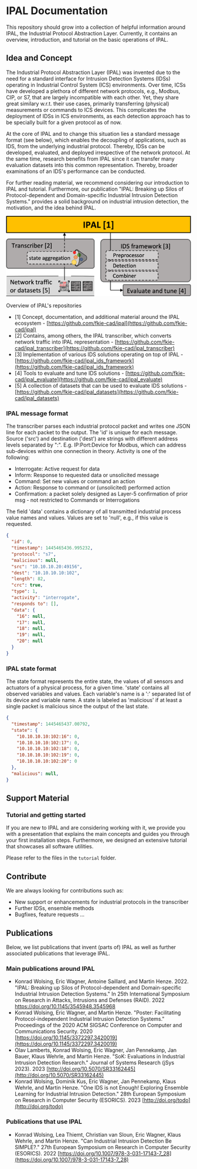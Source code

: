 # IPAL Documentation

This repository should grow into a collection of helpful information around IPAL, the Industrial Protocol Abstraction Layer. Currently, it contains an overview, introduction, and tutorial on the basic operations of IPAL.

## Idea and Concept

The Industrial Protocol Abstraction Layer (IPAL) was invented due to the need for a standard interface for Intrusion Detection Systems (IDSs) operating in Industrial Control System (ICS) environments. Over time, ICSs have developed a plethora of different network protocols, e.g., Modbus, CIP, or S7, that are largely incompatible with each other. Yet, they share great similary w.r.t. their use cases, primarily transferring (physical) measurements or commands to ICS devices. This complicates the deployment of IDSs in ICS environments, as each detection approach has to be specially built for a given protocol as of now.

At the core of IPAL and to change this situation lies a standard message format (see below), which enables the decoupling of applications, such as IDS, from the underlying industrial protocol. Thereby, IDSs can be developed, evaluated, and deployed irrespective of the network protocol. At the same time, research benefits from IPAL since it can transfer many evaluation datasets into this common representation. Thereby, broader examinations of an IDS's performance can be conducted.

For further reading material, we recommend considering our introduction to IPAL and tutorial. Furthermore, our publication "IPAL: Breaking up Silos of Protocol-dependent and Domain-specific Industrial Intrusion Detection Systems." provides a solid background on industrial intrusion detection, the motivation, and the idea behind IPAL.

![Concept Figure](./misc/Concept.png)

Overview of IPAL's repositories

- [1] Concept, documentation, and additional material around the IPAL ecosystem - [https://github.com/fkie-cad/ipal](https://github.com/fkie-cad/ipal)
- [2] Contains, among others, the IPAL transcriber, which converts network traffic into IPAL representation - [https://github.com/fkie-cad/ipal_transcriber](https://github.com/fkie-cad/ipal_transcriber)
- [3] Implementation of various IDS solutions operating on top of IPAL - [https://github.com/fkie-cad/ipal_ids_framework](https://github.com/fkie-cad/ipal_ids_framework)
- [4] Tools to evaluate and tune IDS solutions - [https://github.com/fkie-cad/ipal_evaluate](https://github.com/fkie-cad/ipal_evaluate)
- [5] A collection of datasets that can be used to evaluate IDS solutions - [https://github.com/fkie-cad/ipal_datasets](https://github.com/fkie-cad/ipal_datasets)

### IPAL message format

The transcriber parses each industrial protocol packet and writes one JSON line for each packet to the output. The 'id' is unique for each message. Source ('src') and destination ('dest') are strings with different address levels separated by ":". E.g. IP:Port:Device for Modbus, which can address sub-devices within one connection in theory. Activity is one of the following:

- Interrogate: Active request for data
- Inform: Response to requested data or unsolicited message
- Command: Set new values or command an action
- Action: Response to command or (unsolicited) performed action
- Confirmation: a packet solely designed as Layer-5 confirmation of prior msg - not restricted to Commands or Interrogations

The field 'data' contains a dictionary of all transmitted industrial process value names and values. Values are set to 'null', e.g., if this value is requested.

```json
{
  "id": 0,
  "timestamp": 1445465436.995232,
  "protocol": "s7",
  "malicious": null,
  "src": "10.10.10.20:49156",
  "dest": "10.10.10.10:102",
  "length": 82,
  "crc": true,
  "type": 1,
  "activity": "interrogate",
  "responds to": [],
  "data": {
    "16": null,
    "17": null,
    "18": null,
    "19": null,
    "20": null
  }
}
```

### IPAL state format

The state format represents the entire state, the values of all sensors and actuators of a physical process, for a given time. 'state' contains all observed variables and values. Each variable's name is a ':' separated list of its device and variable name. A state is labeled as 'malicious' if at least a single packet is malicious since the output of the last state.

```json
{
  "timestamp": 1445465437.00792,
  "state": {
    "10.10.10.10:102:16": 0,
    "10.10.10.10:102:17": 0,
    "10.10.10.10:102:18": 0,
    "10.10.10.10:102:19": 0,
    "10.10.10.10:102:20": 0
  },
  "malicious": null,
}
```

## Support Material

### Tutorial and getting started

If you are new to IPAL and are considering working with it, we provide you with a presentation that explains the main concepts and guides you through your first installation steps. Furthermore, we designed an extensive tutorial that showcases all software utilities.

Please refer to the files in the `tutorial` folder.

## Contribute

We are always looking for contributions such as:

- New support or enhancements for industrial protocols in the transcriber
- Further IDSs, ensemble methods
- Bugfixes, feature requests ...

## Publications

Below, we list publications that invent (parts of) IPAL as well as further associated publications that leverage IPAL.

### Main publications around IPAL

- Konrad Wolsing, Eric Wagner, Antoine Saillard, and Martin Henze. 2022. "IPAL: Breaking up Silos of Protocol-dependent and Domain-specific Industrial Intrusion Detection Systems." In 25th International Symposium on Research in Attacks, Intrusions and Defenses (RAID). 2022 [https://doi.org/10.1145/3545948.3545968 ](https://doi.org/10.1145/3545948.3545968)
- Konrad Wolsing, Eric Wagner, and Martin Henze. "Poster: Facilitating Protocol-independent Industrial Intrusion Detection Systems." Proceedings of the 2020 ACM SIGSAC Conference on Computer and Communications Security. 2020 [https://doi.org/10.1145/3372297.3420019](https://doi.org/10.1145/3372297.3420019)
- Olav Lamberts, Konrad Wolsing, Eric Wagner, Jan Pennekamp, Jan Bauer, Klaus Wehrle, and Martin Henze. "SoK: Evaluations in Industrial Intrusion Detection Research." Journal of Systems Research (jSys 2023). 2023 [http://doi.org/10.5070/SR33162445](http://doi.org/10.5070/SR33162445)
- Konrad Wolsing, Dominik Kus, Eric Wagner, Jan Pennekamp, Klaus Wehrle, and Martin Henze. "One IDS is not Enough! Exploring Ensemble Learning for Industrial Intrusion Detection." 28th European Symposium on Research in Computer Security (ESORICS). 2023 [http://doi.org/todo](http://doi.org/todo)

### Publications that use IPAL

- Konrad Wolsing, Lea Thiemt, Christian van Sloun, Eric Wagner, Klaus Wehrle, and Martin Henze. "Can Industrial Intrusion Detection Be SIMPLE?." 27th European Symposium on Research in Computer Security (ESORICS). 2022 [https://doi.org/10.1007/978-3-031-17143-7_28](https://doi.org/10.1007/978-3-031-17143-7_28)
